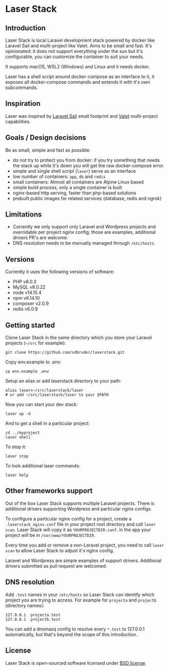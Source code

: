 # Laser Stack

## Introduction

Laser Stack is local Laravel development stack powered by docker like Laravel
Sail and multi-project like Valet. Aims to be small and fast. It's opinionated:
it does not support everything under the sun but it's configurable, you can
customize the container to suit your needs.

It supports macOS, WSL2 (Windows) and Linux and it needs docker.

Laser has a shell script around docker-compose as an interface to it, it exposes
all docker-compose commands and extends it with it's own subcommands.

## Inspiration

Laser was inspired by [Laravel Sail](https://laravel.com/docs/8.x/sail) small footprint and [Valet](https://laravel.com/docs/8.x/valet)
multi-project capabilities.

## Goals / Design decisions

Be as small, simple and fast as possible:

- do not try to protect you from docker: if you try something that needs the stack up while it's down you will get the raw docker-compose error.
- simple and single shell script (`laser`) serve as an interface
- low number of containers: `app`, `db` and `redis`
- small containers: Almost all containers are Alpine Linux based
- simple build process, only a single container is built
- nginx-based http serving, faster than php-based solutions
- prebuilt public images for related services (database, redis and ngrok)

## Limitations

- Currently we only support only Laravel and Wordpress projects and overridable
  per project nginx config, those are examples, additional drivers PR's are
  welcome.
- DNS resolution needs to be manually managed through `/etc/hosts`.

## Versions

Currently it uses the following versions of software:
- PHP v8.0.2
- MySQL v8.0.22
- node v14.15.4
- npm v6.14.10
- composer v2.0.9
- redis v6.0.9
## Getting started

Clone Laser Stack in the same directory which you store your Laravel projects (`~/src` for example):
```
git clone https://github.com/sdbruder/laserstack.git
```
Copy env.example to .env:
```
cp env.example .env
```
Setup an alias or add laserstack directory to your path:
```
alias laser=~/src/laserstack/laser
# or add ~/src/laserstack/laser to your $PATH
```
Now you can start your dev stack:
```
laser up -d
```
And to get a shell in a particular project:
```
cd ../myproject
laser shell
```
To stop it:
```
laser stop
```
To look additional laser commands:
```
laser help
```

## Other frameworks support

Out of the box Laser Stack supports multiple Laravel projects. There is
additional drivers supporting Wordpress and particular nginx configs.

To configure a particular nginx config for a project, create a
`.laserstack_nginx.conf` file in your project root directory and call
`laser scan`. Laser Stack will copy it as `YOURPROJECTDIR.conf`. in the app
your project will be in `/var/www/YOURPROJECTDIR`.

Every time you add or remove a non-Laravel project, you need to call
`laser scan` to allow Laser Stack to adjust it's nginx config.

Laravel and Wordpress are simple examples of support drivers. Additional drivers
submitted as pull request are welcomed.

## DNS resolution

Add `.test` names in your `/etc/hosts` so Laser Stack can identify which project you are trying to access. For example for `projecta` and `projectb` (directory names):
```
127.0.0.1  projecta.test
127.0.0.1  projectb.test
```
You can add a dnsmasq config to resolve every `*.test` to 127.0.0.1 automatically, but that's beyond the scope of this introduction.

## License

 Laser Stack is open-sourced software licensed under [BSD license](LICENSE.md).
